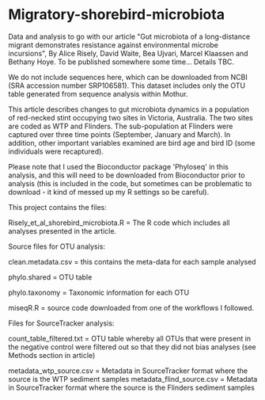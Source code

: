 # Migratory-shorebird-microbiota
Data and analysis to go with our article "Gut microbiota of a long-distance migrant demonstrates resistance against environmental microbe incursions", By Alice Risely, David Waite, Bea Ujvari, Marcel Klaassen and Bethany Hoye. To be published somewhere some time... Details TBC.

We do not include sequences here, which can be downloaded from NCBI (SRA accession number SRP106581). This dataset includes only the OTU table generated from sequence analysis within Mothur.

This article describes changes to gut microbiota dynamics in a population of red-necked stint occupying two sites in Victoria, Australia. The two sites are coded as WTP and Flinders. The sub-population at Flinders were captured over three time points (September, January and March). In addition, other important variables examined are bird age and bird ID (some individuals were recaptured).

Please note that I used the Bioconductor package 'Phyloseq' in this analysis, and this will need to be downloaded from Bioconductor prior to analysis (this is included in the code, but sometimes can be problematic to download - it kind of messed up my R settings so be careful).

This project contains the files:

Risely_et_al_shorebird_microbiota.R = The R code which includes all analyses presented in the article. 

Source files for OTU analysis:

clean.metadata.csv = this contains the meta-data for each sample analysed

phylo.shared = OTU table

phylo.taxonomy = Taxonomic information for each OTU

miseqR.R = source code downloaded from one of the workflows I followed.


Files for SourceTracker analysis:

count_table_filtered.txt = OTU table whereby all OTUs that were present in the negative control were filtered out so that they did not bias analyses (see Methods section in article)

metadata_wtp_source.csv = Metadata in SourceTracker format where the source is the WTP sediment samples
metadata_flind_source.csv = Metadata in SourceTracker format where the source is the Flinders sediment samples
